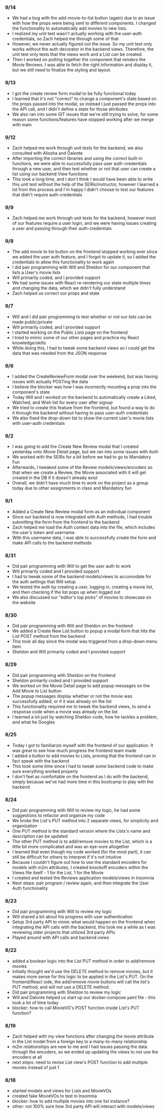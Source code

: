 ### 9/14
- We had a bug with the add-movie-to-list button (again) due to an issue with how the props were being sent to different components. I changed the functionality to automatically add movies to new lists.
- I realized my unit test wasn't actually working with the user-auth credentials, so Zach helped me through some of that
- However, we never actually figured out the issue. So my unit test only works without the auth decorator in the backend views. Therefore, the unit test only tests that the views work and a List can be created.
- Then I worked on putting together the component that renders the Movie Reviews. I was able to fetch the right information and display it, but we still need to finalize the styling and layout.
### 9/13
- I got the create review form modal to be fully functional today
- I learned that it's not "correct" to change a component's state based on the props passed into the modal, so instead I just passed the props into the API call, and I didn't define a state for those attributes
- We also ran into some GIT issues that we're still trying to solve, for some reason some functions/features have stopped working after we merge with main
### 9/12
- Zach helped me work through unit tests for the backend, we also consulted with Alissha and Dalonte
- After importing the correct libraries and using the correct built-in functions, we were able to successfully pass user auth-credentials through a new user, and then test whether or not that user can create a list using our backend View functions
- This took a long time, and I don't think I would have been able to write this unit test without the help of the SEIRs/instructor, however I learned a lot from this process and I'm happy I didn't choose to test our features that didn't require auth-credentials
### 9/9
- Zach helped me work through unit tests for the backend, however most of our features require a user login, and we were having issues creating a user and passing through their auth-credentials
### 9/8
- The add movie to list button on the frontend stopped working ever since we added the user auth feature, and I forgot to update it, so I added the credentials to allow this functionality to work again
- I did pair programming with Will and Sheldon for our component that lists a User's movie lists
- Will primarily coded, and I provided support
- We had some issues with React re-rendering our state multiple times and changing the data, which we didn't fully understand
- Zach helped us correct our props and state
### 9/7
- Will and I did pair programming to test whether or not our lists can be made public/private
- Will primarily coded, and I provided support
- I started working on the Public Lists page on the frontend
- I tried to mimic some of our other pages and practice my React knowledge/skills
- While doing this, I had to tweak some backend views so I could get the data that was needed from the JSON response
### 9/6
- I added the CreateReviewForm modal over the weekend, but was having issues with actually POSTing the data
- I believe the blocker was how I was incorrectly mounting a prop into the component's state
- Today Will and I worked on the backend to automatically create a Liked, Watched, and Wish list for every user after signup
- We tried to create this feature from the frontend, but found a way to do it through the backend without having to pass user-auth credentials
- We also fixed the drop-down list to show the current user's movie lists with user-auth credentials
### 9/2
- I was going to add the Create New Review modal that I created yesterday onto Movie Detail page, but we ran into some issues with Auth
- We worked with the SEIRs for a bit before we had to go to Mandatory Fun
- Afterwards, I tweaked some of the Review models/views/encoders so that when we create a Review, the Movie associated with it will get created in the DB if it doesn't already exist
- Overall, we didn't have much time to work on the project as a group today due to other assignments in class and Mandatory fun
### 9/1
- Added a Create New Review modal form as an individual component
- Since our backend is now integrated with Auth methods, I had trouble submitting the form from the frontend to the backend
- Zach helped me load the Auth context data into the file, which includes the user's token and username
- With this username data, I was able to successfully create the form and make API calls to the backend methods
### 8/31
- Did pair programming with Will to get the user auth to work
- Will primarily coded and I provided support
- I had to tweak some of the backend models/views to accomodate for the auth settings that Will setup
- We tested the auth by creating a user, logging in, creating a movie list, and then checking if the list pops up when logged out
- We also discussed our "editor's top picks" of movies to showcase on the website
### 8/30
- Did pair programming with Will and Sheldon on the frontend
- We added a Create New List button to popup a modal form that hits the List POST method from the backend
- This took all day since the modal was triggered from a drop-down menu item
- Sheldon and Will primarily coded and I provided support
### 8/29
- Did pair programming with Sheldon on the frontend
- Sheldon primarily coded and I provided support
- We worked on the Movie Detail page to add popup messages on the Add Movie to List button
- The popup messages display whether or not the movie was successfully added, or if it was already on the list
- This functionality required me to tweak the backend views, to send a response code when a movie was already on the list
- I learned a lot just by watching Sheldon code, how he tackles a problem, and what he Googles
### 8/25
- Today I got to familiarize myself with the frontend of our application. It was great to see how much progress the frontend team made
- I added a button to add movies to Lists, proving that the frontend can in fact speak with the backend
- This took some time since I had to tweak some backend code to make sure everything worked properly
- I don't feel as comfortable on the frontend as I do with the backend, simply because we've had more time in this bootcamp to play with the backend
### 8/24
- Did pair programming with Will to review my logic, he had some suggestions to refactor and organize my code
- We broke the List's PUT method into 2 separate views, for simplicity and organization
- One PUT method is the standard version where the Lists's name and description can be updated
- The other PUT method is to add/remove movies to the List, which is a little bit more complicated and was an eye-sore altogether
- I learned that even though my code worked (for the most part), it can still be difficult for others to interpret if it's not intuitive
- Because I couldn't figure out how to use the standard encoders for models with m2m attributes, I created knockoff encoders within the Views file itself - 1 for the List, 1 for the Movie
- I created and tested the Reviews application models/views in Insomnia
- Next steps: pair program / review again, and then integrate the User Auth functionality
### 8/23
- Did pair programming with Will to review my logic
- Will shared a bit about his progress with user authentication
- Setup 3rd party API to mimic what would happen on the frontend when integrating the API calls with the backend, this took me a while as I was reviewing older projects that utilized 3rd party APIs
- Played around with API calls and backend views
### 8/22
 - added a boolean logic into the List PUT method in order to add/remove movies
 - initially thought we'd use the DELETE method to remove movies, but it makes more sense for this logic to be applied in the List's PUT. On the frontend/React side, the add/remove movie buttons will call the list's PUT method, and will not use a DELETE method.
 - Did pair programming with Sheldon to review my logic
 - Will and Dalonte helped us start up our docker-compose.yaml file - this took a lot of time today
 - blocker: how to call MovieVO's POST function inside List's PUT function?
### 8/19
 - Zach helped with my view functions after changing the movie attribute in the List model from a foreign key to a many-to-many relationship
 - m2m relationships are new to me and I had issues passing the data through the encoders, so we ended up updating the views to not use the encoders at all
 - next steps: need to revise List view's POST function to add multiple movies instead of just 1
### 8/18
 - started models and views for Lists and MovieVOs
 - created fake MovieVOs to test in Insomnia
 - blocker: how to add multiple movies into one list instance?
 - other: not 100% sure how 3rd party API will interact with models/views